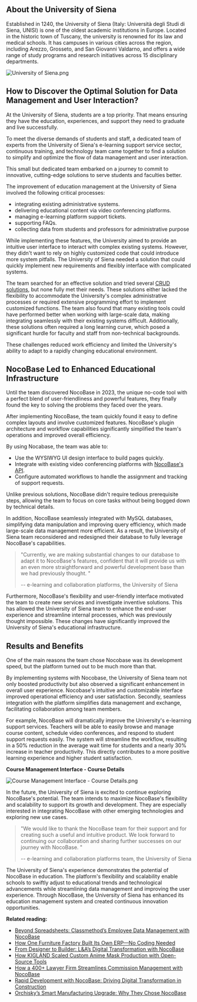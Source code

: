 ## **About the University of Siena**

Established in 1240, the University of Siena (Italy: Università degli Studi di Siena, UNISI) is one of the oldest academic institutions in Europe. Located in the historic town of Tuscany, the university is renowned for its law and medical schools. It has campuses in various cities across the region, including Arezzo, Grosseto, and San Giovanni Valdarno, and offers a wide range of study programs and research initiatives across 15 disciplinary departments.

![University of Siena.png](https://static-docs.nocobase.com/a1d3093407c4deb88c410c8938c7e86a.png)

## How to Discover the Optimal Solution for Data Management and User Interaction?

At the University of Siena, students are a top priority. That means ensuring they have the education, experiences, and support they need to graduate and live successfully.

To meet the diverse demands of students and staff, a dedicated team of experts from the University of Siena's e-learning support service sector, continuous training, and technology team came together to find a solution to simplify and optimize the flow of data management and user interaction.

This small but dedicated team embarked on a journey to commit to innovative, cutting-edge solutions to serve students and faculties better.

The improvement of education management at the University of Siena involved the following critical processes:

* integrating existing administrative systems.
* delivering educational content via video conferencing platforms.
* managing e-learning platform support tickets.
* supporting FAQs.
* collecting data from students and professors for administrative purpose

While implementing these features, the University aimed to provide an intuitive user interface to interact with complex existing systems. However, they didn't want to rely on highly customized code that could introduce more system pitfalls. The University of Siena needed a solution that could quickly implement new requirements and flexibly interface with complicated systems.

The team searched for an effective solution and tried several [CRUD solutions](https://www.nocobase.com/en/blog/how-to-build-efficient-crud-apps), but none fully met their needs. These solutions either lacked the flexibility to accommodate the University's complex administrative processes or required extensive programming effort to implement customized functions. The team also found that many existing tools could have performed better when working with large-scale data, making integrating seamlessly with their existing systems difficult. Additionally, these solutions often required a long learning curve, which posed a significant hurdle for faculty and staff from non-technical backgrounds.

These challenges reduced work efficiency and limited the University's ability to adapt to a rapidly changing educational environment.

## **NocoBase Led to Enhanced Educational Infrastructure**

Until the team discovered NocoBase in 2023, the unique no-code tool with a perfect blend of user-friendliness and powerful features, they finally found the key to solving the problems they faced over the years.

After implementing NocoBase, the team quickly found it easy to define complex layouts and involve customized features. NocoBase's plugin architecture and workflow capabilities significantly simplified the team's operations and improved overall efficiency.

By using Nocabase, the team was able to:

* Use the WYSIWYG UI design interface to build pages quickly.
* Integrate with existing video conferencing platforms with [NocoBase's API](https://docs.nocobase.com/api).
* Configure automated workflows to handle the assignment and tracking of support requests.

Unlike previous solutions, NocoBase didn't require tedious prerequisite steps, allowing the team to focus on core tasks without being bogged down by technical details.

In addition, NocoBase seamlessly integrated with MySQL databases, simplifying data manipulation and improving query efficiency, which made large-scale data management more efficient. As a result, the University of Siena team reconsidered and redesigned their database to fully leverage NocoBase's capabilities.

> "Currently, we are making substantial changes to our database to adapt it to NocoBase's features, confident that it will provide us with an even more straightforward and powerful development base than we had previously thought. "
>
> -- e-learning and collaboration platforms, the University of Siena

Furthermore, NocoBase's flexibility and user-friendly interface motivated the team to create new services and investigate inventive solutions. This has allowed the University of Siena team to enhance the end-user experience and streamline internal processes, which was previously thought impossible. These changes have significantly improved the University of Siena's educational infrastructure.

## **Results and Benefits**

One of the main reasons the team chose Nocobase was its development speed, but the platform turned out to be much more than that.

By implementing systems with Nocobase, the University of Siena team not only boosted productivity but also observed a significant enhancement in overall user experience. Nocobase's intuitive and customizable interface improved operational efficiency and user satisfaction. Secondly, seamless integration with the platform simplifies data management and exchange, facilitating collaboration among team members.

For example, NocoBase will dramatically improve the University's e-learning support services. Teachers will be able to easily browse and manage course content, schedule video conferences, and respond to student support requests easily. The system will streamline the workflow, resulting in a 50% reduction in the average wait time for students and a nearly 30% increase in teacher productivity. This directly contributes to a more positive learning experience and higher student satisfaction.

**Course Management Interface - Course Details**

![Course Management Interface - Course Details.png](https://static-docs.nocobase.com/43231bd3557c7714bebeee1a480af54b.png)

In the future, the University of Siena is excited to continue exploring NocoBase's potential. The team intends to maximize NocoBase's flexibility and scalability to support its growth and development. They are especially interested in integrating NocoBase with other emerging technologies and exploring new use cases.

> "We would like to thank the NocoBase team for their support and for creating such a useful and intuitive product. We look forward to continuing our collaboration and sharing further successes on our journey with NocoBase. "
>
> -- e-learning and collaboration platforms team, the University of Siena

The University of Siena's experience demonstrates the potential of NocoBase in education. The platform's flexibility and scalability enable schools to swiftly adjust to educational trends and technological advancements while streamlining data management and improving the user experience. Through NocoBase, the University of Siena has enhanced its education management system and created continuous innovation opportunities.

**Related reading:**

* [Beyond Spreadsheets: Classmethod’s Employee Data Management with NocoBase](https://www.nocobase.com/en/blog/classmethod)
* [How One Furniture Factory Built Its Own ERP—No Coding Needed](https://www.nocobase.com/en/blog/olmon)
* [From Designer to Builder: L&A’s Digital Transformation with NocoBase](https://www.nocobase.com/en/blog/l-a)
* [How KIGLAND Scaled Custom Anime Mask Production with Open-Source Tools](https://www.nocobase.com/en/blog/kigland)
* [How a 400+ Lawyer Firm Streamlines Commission Management with NocoBase](https://www.nocobase.com/en/blog/how-400-lawyer-firm-streamlines-commission-management-with-nocobase)
* [Rapid Development with NocoBase: Driving Digital Transformation in Construction](https://www.nocobase.com/en/blog/rapid-development-with-nocobase)
* [Orchisky’s Smart Manufacturing Upgrade: Why They Chose NocoBase](https://www.nocobase.com/en/blog/Orchisky)
